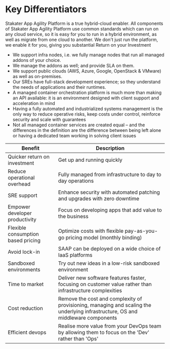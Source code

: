 # Key Differentiators

Stakater App Agility Platform is a true hybrid-cloud enabler. All components of Stakater App Agility Platform use common standards which can run on any cloud service, so it is easy for you to run in a hybrid environment, as well as migrate from one cloud to another. We don't just run the platform, we enable it for you, giving you substantial Return on your Investment

- We support infra nodes, i.e. we fully manage nodes that run all managed addons of your choice.
- We manage the addons as well; and provide SLA on them.
- We support public clouds (AWS, Azure, Google, OpenStack & VMware) as well as on-premises.
- Our SREs have full-stack development experience; so they understand the needs of applications and their runtimes.
- A managed container orchestration platform is much more than making an API available: it is an environment designed with client support and acceleration in mind
- Having a fully automated and industrialized systems management is the only way to reduce operative risks, keep costs under control, reinforce security and scale with guarantees
- Not all managed container services are created equal – and the differences in the definition are the difference between being left alone or having a dedicated team working in solving client issues

| Benefit   |  Description  |
| -- | -- |
| Quicker return on investment | Get up and running quickly |
| Reduce operational overhead | Fully managed from infrastructure to day to day operations |
| SRE support | Enhance security with automated patching and upgrades with zero downtime |
| Empower developer productivity | Focus on developing apps that add value to the business |
| Flexible consumption based pricing | Optimize costs with ﬂexible pay-as-you-go pricing model (monthly binding) |
| Avoid lock-in | SAAP can be deployed on a wide choice of IaaS platforms |
| Sandboxed environments | Try out new ideas in a low-risk sandboxed environment |
| Time to market | Deliver new software features faster, focusing on customer value rather than infrastructure complexities |
| Cost reduction | Remove the cost and complexity of provisioning, managing and scaling the underlying infrastructure, OS and middleware components |
| Efficient devops | Realise more value from your DevOps team by allowing them to focus on the 'Dev' rather than 'Ops' |
